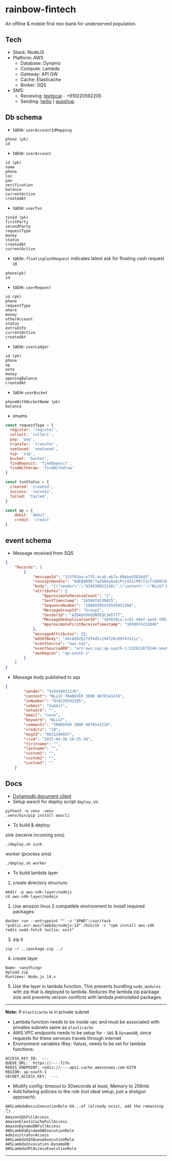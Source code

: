 # rainbow-fintech
An offline & mobile first neo-bank for underserved population.

## Tech
- Stack: NodeJS
- Platform: AWS
    - Database: Dynamo
    - Compute: Lambda
    - Gateway: API GW
    - Cache: Elasticache
    - Broker: SQS
- SMS:
  - Receiving: [textlocal](https://textlocal.in) - +919220592205
  - Sending: [twilio](https://twilio.com) | [gupshup](https://enterprise.smsgupshup.com)

## Db schema
- table: `userAccountIdMapping`
```
phone (pk)
id
```

- table: `userAccount`
```
id (pk)
name
phone
loc
pan
verification
balance
currentActive
createdAt
 ```

- table: `userTxn`
```
txnId (pk)
firstParty
secondParty
requestType
money
status
createdAt
currentActive
```

- table: `floatingCashRequest`
indicates latest ask for floating cash request id
```
phone(pk)
id
```

- table: `userRequest`
```
id (pk)
phone
requestType
where
money
otherAccount
status
extraInfo
currentActive
createdAt
```

- table: `userLedger`
```
id (pk)
phone
op
note
money
openingBalance
createdAt
```

- table `userBucket`
```
phoneWithBucketName (pk)
balance
```

- enums

```javascript
const requestType = {
  register: 'register',
  collect: 'collect',
  pay: 'pay',
  transfer: 'transfer',
  seeSaved: 'seeSaved',
  sip: 'sip',
  bucket: 'bucket',
  findDeposit: 'findDeposit',
  findWithdraw: 'findWithdraw'
}

const txnStatus = {
  created: 'created',
  success: 'success',
  failed: 'failed',
}

const op = {
    debit: 'debit',
    credit: 'credit'
}
```

## event schema
- Message received from SQS
```json
{
    "Records": [
        {
            "messageId": "315f83aa-e7f5-4cab-ab7a-08ebed382643",
            "receiptHandle": "AQEB9RDP/7wzhKAyAvKcPsj4ZIiP0lT2v7rUEHS3NdY9NUcl3c/MYrUxx/A+G95BCMxSbbvQlHr5/aqREd2fR7jlAljH+Tco+9yJpWD5m+2zlJL5eZ0lthD/Iu2fXTS7CoibGe9OXygVjtpprk5Rw6npGDSLm2g7XFnH9WQUS7Ff1arQF3QlAu300XTv8nvJVEn7ME2eUrp/y1lIQYQUamULE2tj1gEoC2aXKJx6D/nlV0UR3a9LxFgWQ43AGenzKjWCWw+XwT7aaqys1Rl93NlQeEx+uHOfTdCBjlb8+Ef7Xb0=",
            "body": "{\"sender\":\"919439831236\",\"content\":\"NLLG7 FIND WITHDRAW 1250 DELHI\",\"inNumber\":\"919220592205\",\"submit\":\"Submit\",\"network\":\"\",\"email\":\"none\",\"keyword\":\"NLLG7\",\"comments\":\"FIND WITHDRAW 1250 DELHI\",\"credits\":\"10\",\"msgId\":\"8831460984\",\"rcvd\":\"2022-04-26 17:27:08\",\"firstname\":\"\",\"lastname\":\"\",\"custom1\":\"\",\"custom2\":\"\",\"custom3\":\"\"}",
            "attributes": {
                "ApproximateReceiveCount": "1",
                "SentTimestamp": "1650974230025",
                "SequenceNumber": "18869393476595952384",
                "MessageGroupId": "Group1",
                "SenderId": "AIDAXYDVU3NFEQC345T7T",
                "MessageDeduplicationId": "3df828ca-1c61-40ef-aa43-f09343c13b3b",
                "ApproximateFirstReceiveTimestamp": "1650974232040"
            },
            "messageAttributes": {},
            "md5OfBody": "d4cb092b27df4d5c194720c09f47e11c",
            "eventSource": "aws:sqs",
            "eventSourceARN": "arn:aws:sqs:ap-south-1:532822678346:smsReceivedQ.fifo",
            "awsRegion": "ap-south-1"
        }
    ]
}
```

- Message body published to sqs
```json
{
        "sender": "919439831236",
        "content": "NLLG7 TRANSFER 3000 9876543210",
        "inNumber": "919220592205",
        "submit": "Submit",
        "network": "",
        "email": "none",
        "keyword": "NLLG7",
        "comments": "TRANSFER 3000 9876543210",
        "credits": "10",
        "msgId": "8831346667",
        "rcvd": "2022-04-26 16:25:34",
        "firstname": "",
        "lastname": "",
        "custom1": "",
        "custom2": "",
        "custom3": ""
    }
```
## Docs
- [Dynamodb document client](https://docs.aws.amazon.com/sdk-for-javascript/v2/developer-guide/dynamodb-example-document-client.html)
- Setup awscli for deploy script `deploy.sh`:
```
python3 -m venv .venv
.venv/bin/pip install awscli
```
- To build & deploy:

sink (receive incoming sms)
```shell
./deploy.sh sink
```

worker (process sms)
```shell
./deploy.sh worker
```

- To build lambda layer

1. create directory structure:
```shell
mkdir -p aws-sdk-layer/nodejs
cd aws-sdk-layer/nodejs
```

2. Use amazon linux 2 compatible environment to install required packages:
```shell
docker run --entrypoint "" -v "$PWD":/var/task "public.ecr.aws/lambda/nodejs:14" /bin/sh -c "npm install aws-sdk redis node-fetch twilio; exit"
```

3. zip it
```shell
zip -r ../package.zip ../
```

4. create layer
```shell
Name: <anything>
Upload zip
Runtimes: Node.js 14.x
```

5. Use the layer in lambda function.
This prevents bundling `node_modules` with zip that is deployed to lambda. Reduces the lambda zip package size and prevents version conflicts with lambda preinstalled packages.

---
**Note:** If `elasticache` is in private subnet
- Lambda function needs to be inside vpc and must be associated with privates subnets same as `elasticache`
- AWS VPC endpoints needs to be setup for - `SQS` & `DynamoDB`, since requests for these services travels through internet
- Environment variables (Key: Value), needs to be set for lambda functions:
```shell
ACCESS_KEY_ID:	---
QUEUE_URL:	https://---.fifo
REDIS_ENDPOINT:	redis://---.aps1.cache.amazonaws.com:6379
REGION:	ap-south-1
SECRET_ACCESS_KEY:	---
```
- Modify config: timeout to 30seconds at least, Memory to 256mb
- Add follwing policies to the role (not ideal setup, just a shotgun approach):
```shell
AWSLambdaBasicExecutionRole-64...ef	(already exist, add the remaining 👇)
AmazonSQSFullAccess
AmazonElastiCacheFullAccess
AmazonDynamoDBFullAccess
AWSLambdaDynamoDBExecutionRole
AdministratorAccess
AWSLambdaSQSQueueExecutionRole
AWSLambdaInvocation-DynamoDB
AWSLambdaVPCAccessExecutionRole
```
---

